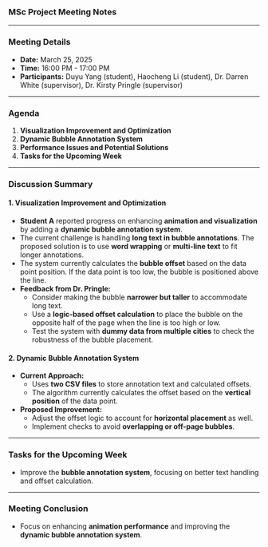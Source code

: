 ### MSc Project Meeting Notes  

---

### Meeting Details  
- **Date:** March 25, 2025  
- **Time:** 16:00 PM - 17:00 PM  
- **Participants:** Duyu Yang (student), Haocheng Li (student), Dr. Darren White (supervisor), Dr. Kirsty Pringle (supervisor)    

---

### Agenda  
1. **Visualization Improvement and Optimization**  
2. **Dynamic Bubble Annotation System**  
3. **Performance Issues and Potential Solutions**  
4. **Tasks for the Upcoming Week**  

---

### Discussion Summary  

#### 1. **Visualization Improvement and Optimization**  
- **Student A** reported progress on enhancing **animation and visualization** by adding a **dynamic bubble annotation system**.  
- The current challenge is handling **long text in bubble annotations**. The proposed solution is to use **word wrapping** or **multi-line text** to fit longer annotations.  
- The system currently calculates the **bubble offset** based on the data point position. If the data point is too low, the bubble is positioned above the line.  
- **Feedback from Dr. Pringle:**  
  - Consider making the bubble **narrower but taller** to accommodate long text.  
  - Use a **logic-based offset calculation** to place the bubble on the opposite half of the page when the line is too high or low.  
  - Test the system with **dummy data from multiple cities** to check the robustness of the bubble placement.  

#### 2. **Dynamic Bubble Annotation System**  
- **Current Approach:**  
  - Uses **two CSV files** to store annotation text and calculated offsets.  
  - The algorithm currently calculates the offset based on the **vertical position** of the data point.  
- **Proposed Improvement:**  
  - Adjust the offset logic to account for **horizontal placement** as well.  
  - Implement checks to avoid **overlapping or off-page bubbles**.  



---

### Tasks for the Upcoming Week  
  - Improve the **bubble annotation system**, focusing on better text handling and offset calculation.  


---

### Meeting Conclusion  
- Focus on enhancing **animation performance** and improving the **dynamic bubble annotation system**.  

